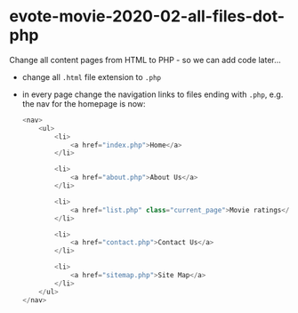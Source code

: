 # evote-movie-2020-02-all-files-dot-php

Change all content pages from HTML to PHP - so we can add code later...


- change all `.html` file extension to `.php`

- in every page change the navigation links to files ending with `.php`, e.g. the nav for the homepage is now:

  ```php
  <nav>
      <ul>
          <li>
              <a href="index.php">Home</a>
          </li>

          <li>
              <a href="about.php">About Us</a>
          </li>

          <li>
              <a href="list.php" class="current_page">Movie ratings</a>
          </li>

          <li>
              <a href="contact.php">Contact Us</a>
          </li>

          <li>
              <a href="sitemap.php">Site Map</a>
          </li>
      </ul>
  </nav>
  ```

